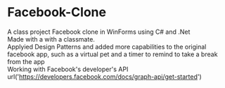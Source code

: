 # Facebook-Clone
A class project Facebook clone in WinForms using C# and .Net<br/> 
Made with a with a classmate.<br/>
Applyied Design Patterns and added more capabilities to the original facebook app, such as a virtual pet and a timer to remind to take a break from the app<br/>
Working with Facebook's developer's API url('https://developers.facebook.com/docs/graph-api/get-started')
